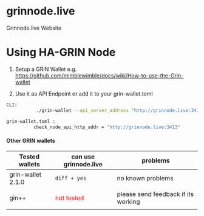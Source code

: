 # grinnode.live
Grinnode.live Website

       
# Using HA-GRIN Node 
1. Setup a GRIN Wallet e.g. https://github.com/mimblewimble/docs/wiki/How-to-use-the-Grin-wallet

2. Use it as API Endpoint or add it to your grin-wallet.toml 
```bash
CLI:
           ./grin-wallet --api_server_address "http://grinnode.live:3413"

grin-wallet.toml :
          check_node_api_http_addr = "http://grinnode.live:3413"
```


#### Other GRIN wallets 

Tested wallets | can use grinnode.live | problems
------------ | ------------- | -------------
grin-wallet 2.1.0 | ```diff + yes ```  | no known problems 
gin++ | <p style='color:red'> not tested </p> | please send feedback if its working


